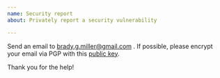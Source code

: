 ```yaml
---
name: Security report
about: Privately report a security vulnerability

---
```


<!-- please view in preview mode -->

Send an email to brady.g.miller@gmail.com . If possible, please encrypt your email via PGP with this [public key](https://keybase.io/bradymiller/pgp_keys.asc?fingerprint=8a93ddec0e320d5eb8a7994827def05b1a8a6d4f).

Thank you for the help!

<!-- Love openemr? Please consider supporting our collective:
👉  https://opencollective.com/openemr/donate -->